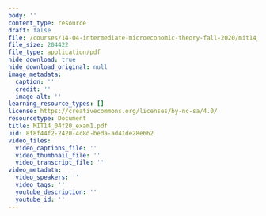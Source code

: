 ```yaml
---
body: ''
content_type: resource
draft: false
file: /courses/14-04-intermediate-microeconomic-theory-fall-2020/mit14_04f20_exam1.pdf
file_size: 204422
file_type: application/pdf
hide_download: true
hide_download_original: null
image_metadata:
  caption: ''
  credit: ''
  image-alt: ''
learning_resource_types: []
license: https://creativecommons.org/licenses/by-nc-sa/4.0/
resourcetype: Document
title: MIT14_04f20_exam1.pdf
uid: 8f8f44f2-2420-4c8d-beda-ad41de28e662
video_files:
  video_captions_file: ''
  video_thumbnail_file: ''
  video_transcript_file: ''
video_metadata:
  video_speakers: ''
  video_tags: ''
  youtube_description: ''
  youtube_id: ''
---
```

